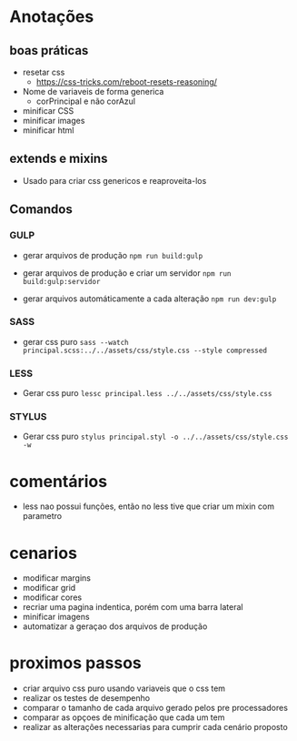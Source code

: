 # Anotações

## boas práticas
- resetar css
    - https://css-tricks.com/reboot-resets-reasoning/
- Nome de variaveis de forma generica
    - corPrincipal e não corAzul
- minificar CSS
- minificar images
- minificar html


## extends e mixins
- Usado para criar css genericos e reaproveita-los

## Comandos

### GULP
- gerar arquivos de produção
`npm run build:gulp`

- gerar arquivos de produção e criar um servidor
`npm run build:gulp:servidor`

- gerar arquivos automáticamente a cada alteração
`npm run dev:gulp`

### SASS
- gerar css puro
`sass --watch principal.scss:../../assets/css/style.css --style compressed`

### LESS
- Gerar css puro
`lessc principal.less ../../assets/css/style.css`

### STYLUS
- Gerar css puro
`stylus principal.styl -o ../../assets/css/style.css -w`

# comentários
- less nao possui funções, então no less tive que criar um mixin com parametro

# cenarios
- modificar margins
- modificar grid
- modificar cores
- recriar uma pagina indentica, porém com uma barra lateral
- minificar imagens
- automatizar a geraçao dos arquivos de produção

# proximos passos
- criar arquivo css puro usando variaveis que o css tem
- realizar os testes de desempenho
- comparar o tamanho de cada arquivo gerado pelos pre processadores
- comparar as opçoes de minificação que cada um tem
- realizar as alterações necessarias para cumprir cada cenário proposto

